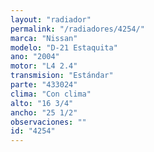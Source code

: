 ```yaml
---
layout: "radiador"
permalink: "/radiadores/4254/"
marca: "Nissan"
modelo: "D-21 Estaquita"
ano: "2004"
motor: "L4 2.4"
transmision: "Estándar"
parte: "433024"
clima: "Con clima"
alto: "16 3/4"
ancho: "25 1/2"
observaciones: ""
id: "4254"
---
```


